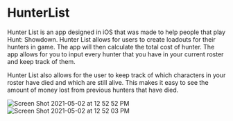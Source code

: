 # HunterList

Hunter List is an app designed in iOS that was made to help people that play Hunt: Showdown. Hunter List allows for users to create loadouts for their hunters in game. 
The app will then calculate the total cost of hunter. The app allows for you to input every hunter that you have in your current roster and keep track of them.

Hunter List also allows for the user to keep track of which characters in your roster have died and which are still alive. This makes it easy to see the amount of money 
lost from previous hunters that have died. 

![Screen Shot 2021-05-02 at 12 52 52 PM](https://user-images.githubusercontent.com/45515945/116907152-6fc29c80-abfe-11eb-9aa2-bb0d76c4c18f.png)
![Screen Shot 2021-05-02 at 12 52 03 PM](https://user-images.githubusercontent.com/45515945/116907153-705b3300-abfe-11eb-9f38-0ce5be7dbda7.png)
